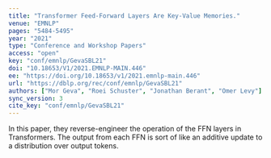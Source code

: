 ```yaml
---
title: "Transformer Feed-Forward Layers Are Key-Value Memories."
venue: "EMNLP"
pages: "5484-5495"
year: "2021"
type: "Conference and Workshop Papers"
access: "open"
key: "conf/emnlp/GevaSBL21"
doi: "10.18653/V1/2021.EMNLP-MAIN.446"
ee: "https://doi.org/10.18653/v1/2021.emnlp-main.446"
url: "https://dblp.org/rec/conf/emnlp/GevaSBL21"
authors: ["Mor Geva", "Roei Schuster", "Jonathan Berant", "Omer Levy"]
sync_version: 3
cite_key: "conf/emnlp/GevaSBL21"
---
```


In this paper, they reverse-engineer the operation of the FFN layers in Transformers. The output from each FFN is sort of like an additive update to a distribution over output tokens.